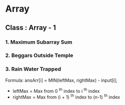 # Array

## Class : Array - 1 

### 1. Maximum Subarray Sum

### 2. Beggars Outside Temple

### 3.  Rain Water Trapped

Formula: ansArr[i] = MIN(leftMax, rightMax) - input[i];

- leftMax = Max from 0 <sup>th</sup> index to i <sup>th</sup> index
- rightMax = Max from (i + 1) <sup>th</sup> index to (n-1) <sup>th</sup> index
